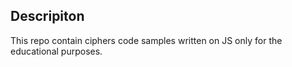 ## Descripiton

This repo contain ciphers code samples written on JS only for the  educational purposes.

